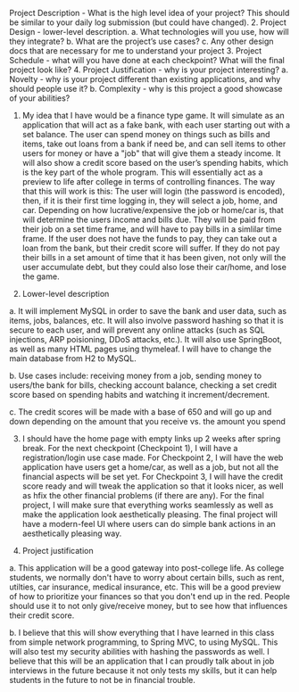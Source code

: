 Project Description - What is the high level idea of your project? This should be similar to your daily log submission (but could have changed). 2. Project Design - lower-level description. a. What technologies will you use, how will they integrate? b. What are the project’s use cases? c. Any other design docs that are necessary for me to understand your project 3. Project Schedule - what will you have done at each checkpoint? What will the final project look like? 4. Project Justification - why is your project interesting? a. Novelty - why is your project different than existing applications, and why should people use it? b. Complexity - why is this project a good showcase of your abilities?

1.	My idea that I have would be a finance type game. 
It will simulate as an application that will act as a fake bank, with each user starting out with a set balance.
The user can spend money on things such as bills and items, take out loans from a bank if need be, and can sell items to other users for money or have a "job" that will give them a steady income.
It will also show a credit score based on the user’s spending habits, which is the key part of the whole program.
This will essentially act as a preview to life after college in terms of controlling finances.
The way that this will work is this: The user will login (the password is encoded), then, if it is their first time logging in, they will select a job, home, and car. Depending on how lucrative/expensive the job or home/car is, that will determine the users income and bills due. They will be paid from their job on a set time frame, and will have to pay bills in a simlilar time frame. If the user does not have the funds to pay, they can take out a loan from the bank, but their credit score will suffer. If they do not pay their bills in a set amount of time that it has been given, not only will the user accumulate debt, but they could also lose their car/home, and lose the game. 

2.	Lower-level description

a.	It will implement MySQL in order to save the bank and user data, such as items, jobs, balances, etc. 
It will also involve password hashing so that it is secure to each user, and will prevent any online attacks (such as SQL injections, ARP poisioning, DDoS attacks, etc.).
It will also use SpringBoot, as well as many HTML pages using thymeleaf. I will have to change the main database from H2 to MySQL.

b.	Use cases include: 
receiving money from a job, sending money to users/the bank for bills, 
checking account balance, 
checking a set credit score based on spending habits and watching it increment/decrement.

c.	The credit scores will be made with a base of 650 and will go up and down depending on the amount that you receive vs. the amount you spend

3.	I should have the home page with empty links up 2 weeks after spring break. 
For the next checkpoint (Checkpoint 1), I will have a registration/login use case made. 
For Checkpoint 2, I will have the web application have users get a home/car, as well as a job, but not all the financial aspects will be set yet. 
For Checkpoint 3, I will have the credit score ready and will tweak the application so that it looks nicer, as well as hfix the other financial problems (if there are any).
For the final project, I will make sure that everything works seamlessly as well as make the application look aesthetically pleasing. 
The final project will have a modern-feel UI where users can do simple bank actions in an aesthetically pleasing way.

4.	Project justification

a.	This application will be a good gateway into post-college life. As college students, we normally don't have to worry about certain bills, such as rent, utilties, car insurance, medical insurance, etc. This will be a good preview of how to prioritize your finances so that you don't end up in the red. People should use it to not only give/receive money, but to see how that influences their credit score.

b.	I believe that this will show everything that I have learned in this class from simple network programming, to Spring MVC, to using MySQL. 
This will also test my security abilities with hashing the passwords as well. 
I believe that this will be an application that I can proudly talk about in job interviews in the future because it not only tests my skills, but it can help students in the future to not be in financial trouble.

